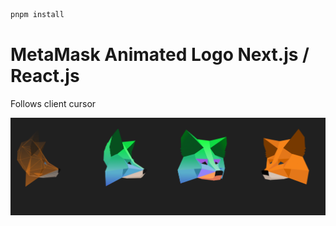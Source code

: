 ```bash
pnpm install
```

# MetaMask Animated Logo Next.js / React.js

Follows client cursor

![Preview](logoMeta.png)